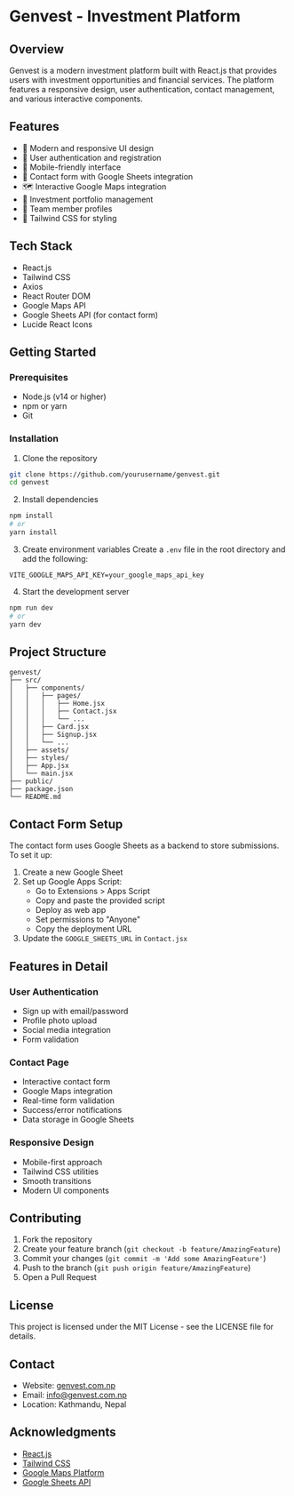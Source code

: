# Genvest - Investment Platform

## Overview

Genvest is a modern investment platform built with React.js that provides users with investment opportunities and financial services. The platform features a responsive design, user authentication, contact management, and various interactive components.

## Features

- 🎯 Modern and responsive UI design
- 🔐 User authentication and registration
- 📱 Mobile-friendly interface
- 📧 Contact form with Google Sheets integration
- 🗺️ Interactive Google Maps integration
- 💼 Investment portfolio management
- 👥 Team member profiles
- 🎨 Tailwind CSS for styling

## Tech Stack

- React.js
- Tailwind CSS
- Axios
- React Router DOM
- Google Maps API
- Google Sheets API (for contact form)
- Lucide React Icons

## Getting Started

### Prerequisites

- Node.js (v14 or higher)
- npm or yarn
- Git

### Installation

1. Clone the repository

```bash
git clone https://github.com/yourusername/genvest.git
cd genvest
```

2. Install dependencies

```bash
npm install
# or
yarn install
```

3. Create environment variables
   Create a `.env` file in the root directory and add the following:

```env
VITE_GOOGLE_MAPS_API_KEY=your_google_maps_api_key
```

4. Start the development server

```bash
npm run dev
# or
yarn dev
```

## Project Structure

```
genvest/
├── src/
│   ├── components/
│   │   ├── pages/
│   │   │   ├── Home.jsx
│   │   │   ├── Contact.jsx
│   │   │   └── ...
│   │   ├── Card.jsx
│   │   ├── Signup.jsx
│   │   └── ...
│   ├── assets/
│   ├── styles/
│   ├── App.jsx
│   └── main.jsx
├── public/
├── package.json
└── README.md
```

## Contact Form Setup

The contact form uses Google Sheets as a backend to store submissions. To set it up:

1. Create a new Google Sheet
2. Set up Google Apps Script:
   - Go to Extensions > Apps Script
   - Copy and paste the provided script
   - Deploy as web app
   - Set permissions to "Anyone"
   - Copy the deployment URL
3. Update the `GOOGLE_SHEETS_URL` in `Contact.jsx`

## Features in Detail

### User Authentication

- Sign up with email/password
- Profile photo upload
- Social media integration
- Form validation

### Contact Page

- Interactive contact form
- Google Maps integration
- Real-time form validation
- Success/error notifications
- Data storage in Google Sheets

### Responsive Design

- Mobile-first approach
- Tailwind CSS utilities
- Smooth transitions
- Modern UI components

## Contributing

1. Fork the repository
2. Create your feature branch (`git checkout -b feature/AmazingFeature`)
3. Commit your changes (`git commit -m 'Add some AmazingFeature'`)
4. Push to the branch (`git push origin feature/AmazingFeature`)
5. Open a Pull Request

## License

This project is licensed under the MIT License - see the LICENSE file for details.

## Contact

- Website: [genvest.com.np](https://genvest.com.np)
- Email: info@genvest.com.np
- Location: Kathmandu, Nepal

## Acknowledgments

- [React.js](https://reactjs.org/)
- [Tailwind CSS](https://tailwindcss.com/)
- [Google Maps Platform](https://developers.google.com/maps)
- [Google Sheets API](https://developers.google.com/sheets/api)
